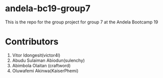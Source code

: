 # andela-bc19-group7
This is the repo for the group project for group 7 at the Andela Bootcamp 19

Contributors
=============
1. Vitor Idongesit(victor4l)
2. Abudu Sulaiman Abiodun(sulenchy)
3. Abimbola Olaitan (craftword)
4. Oluwafemi Akinwa(KaiserPhemi)
